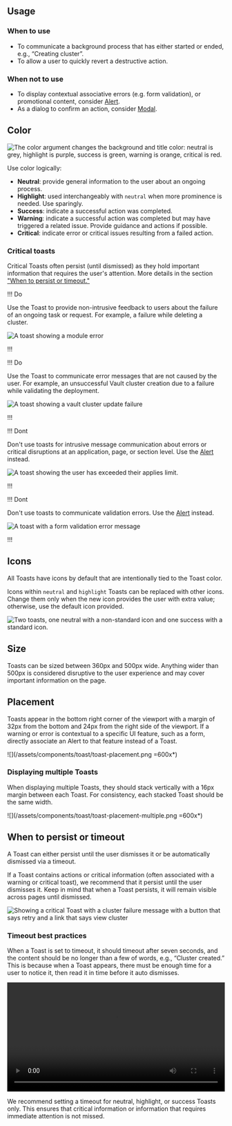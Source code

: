 ## Usage

### When to use

- To communicate a background process that has either started or ended, e.g., “Creating cluster”.
- To allow a user to quickly revert a destructive action.

### When not to use

- To display contextual associative errors (e.g. form validation), or promotional content, consider [Alert](/components/alert).
- As a dialog to confirm an action, consider [Modal](/components/modal).

## Color

![The color argument changes the background and title color: neutral is grey, highlight is purple, success is green, warning is orange, critical is red.](/assets/components/toast/toast-colors.png)

Use color logically:

- **Neutral**: provide general information to the user about an ongoing process.
- **Highlight**: used interchangeably with `neutral` when more prominence is needed. Use sparingly.
- **Success**: indicate a successful action was completed.
- **Warning**: indicate a successful action was completed but may have triggered a related issue. Provide guidance and actions if possible.
- **Critical**: indicate error or critical issues resulting from a failed action.

### Critical toasts

Critical Toasts often persist (until dismissed) as they hold important information that requires the user's attention. More details in the section ["When to persist or timeout."](#when-to-persist-or-timeout)

!!! Do

Use the Toast to provide non-intrusive feedback to users about the failure of an ongoing task or request. For example, a failure while deleting a cluster.

![A toast showing a module error](/assets/components/toast/toast-do-non-intrusive-notification.png)

!!!

!!! Do

Use the Toast to communicate error messages that are not caused by the user. For example, an unsuccessful Vault cluster creation due to a failure while validating the deployment.

![A toast showing a vault cluster update failure](/assets/components/toast/toast-do-system-notifications.png)

!!!

!!! Dont

Don't use toasts for intrusive message communication about errors or critical disruptions at an application, page, or section level. Use the [Alert](/components/alert) instead.

![A toast showing the user has exceeded their applies limit.](/assets/components/toast/toast-dont-intrusive-message.png)

!!!

!!! Dont

Don't use toasts to communicate validation errors. Use the [Alert](/components/alert) instead.

![A toast with a form validation error message](/assets/components/toast/toast-dont-validation-messages.png)

!!!

## Icons

All Toasts have icons by default that are intentionally tied to the Toast color.

Icons within `neutral` and `highlight` Toasts can be replaced with other icons. Change them only when the new icon provides the user with extra value; otherwise, use the default icon provided.

![Two toasts, one neutral with a non-standard icon and one success with a standard icon.](/assets/components/toast/toast-icon-neutral-and-success.png)

## Size

Toasts can be sized between 360px and 500px wide. Anything wider than 500px is considered disruptive to the user experience and may cover important information on the page.

## Placement

Toasts appear in the bottom right corner of the viewport with a margin of 32px from the bottom and 24px from the right side of the viewport. If a warning or error is contextual to a specific UI feature, such as a form, directly associate an Alert to that feature instead of a Toast.

![](/assets/components/toast/toast-placement.png =600x*)

### Displaying multiple Toasts

When displaying multiple Toasts, they should stack vertically with a 16px margin between each Toast. For consistency, each stacked Toast should be the same width.

![](/assets/components/toast/toast-placement-multiple.png =600x*)

## When to persist or timeout

A Toast can either persist until the user dismisses it or be automatically dismissed via a timeout. 

If a Toast contains actions or critical information (often associated with a warning or critical toast), we recommend that it persist until the user dismisses it. Keep in mind that when a Toast persists, it will remain visible across pages until dismissed.

![Showing a critical Toast with a cluster failure message with a button that says retry and a link that says view cluster](/assets/components/toast/toast-persist-critical-retry.png)

### Timeout best practices

When a Toast is set to timeout, it should timeout after seven seconds, and the content should be no longer than a few of words, e.g., “Cluster created.” This is because when a Toast appears, there must be enough time for a user to notice it, then read it in time before it auto dismisses. 

<video width="100%" controls loop>
  <source
    src="/assets/components/toast/toast-video-auto-dismiss.mp4"
    type="video/mp4"
  />
</video>

We recommend setting a timeout for neutral, highlight, or success Toasts only. This ensures that critical information or information that requires immediate attention is not missed.